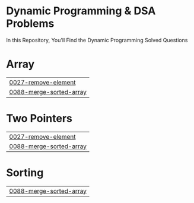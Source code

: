 # Dynamic Programming & DSA Problems
In this Repository, You'll Find the Dynamic Programming Solved Questions


# Array
|  |
| ------- |
| [0027-remove-element](https://github.com/sameer6699/DP_Problems/tree/master/0027-remove-element) |
| [0088-merge-sorted-array](https://github.com/sameer6699/DP_Problems/tree/master/0088-merge-sorted-array) |
# Two Pointers
|  |
| ------- |
| [0027-remove-element](https://github.com/sameer6699/DP_Problems/tree/master/0027-remove-element) |
| [0088-merge-sorted-array](https://github.com/sameer6699/DP_Problems/tree/master/0088-merge-sorted-array) |
# Sorting
|  |
| ------- |
| [0088-merge-sorted-array](https://github.com/sameer6699/DP_Problems/tree/master/0088-merge-sorted-array) |